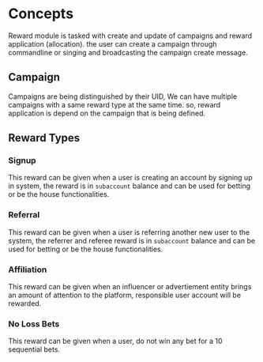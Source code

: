 # **Concepts**

Reward module is tasked with create and update of campaigns and reward application (allocation). the user can create a campaign through commandline or singing and broadcasting the campaign create message.

## **Campaign**

Campaigns are being distinguished by their UID, We can have multiple campaigns with a same reward type at the same time. so, reward application is depend on the campaign that is being defined.

## **Reward Types**

### **Signup**

This reward can be given when a user is creating an account by signing up in system, the reward is in `subaccount` balance and can be used for betting or be the house functionalities.

### **Referral**

This reward can be given when a user is referring another new user to the system, the referrer and referee reward is in `subaccount` balance and can be used for betting or be the house functionalities.

### **Affiliation**

This reward can be given when an influencer or advertiement entity brings an amount of attention to the platform, responsible user account will be rewarded.

### **No Loss Bets**

This reward can be given when a user, do not win any bet for a 10 sequential bets.
